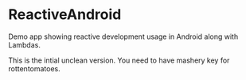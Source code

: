 ReactiveAndroid
===============

Demo app showing reactive development usage in Android along with Lambdas.


This is the intial unclean version. You need to have mashery key for rottentomatoes.
